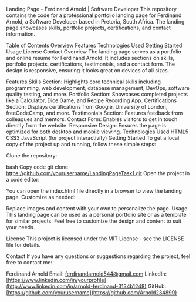 Landing Page - Ferdinand Arnold | Software Developer
This repository contains the code for a professional portfolio landing page for Ferdinand Arnold, a Software Developer based in Pretoria, South Africa. The landing page showcases skills, portfolio projects, certifications, and contact information.

Table of Contents
Overview
Features
Technologies Used
Getting Started
Usage
License
Contact
Overview
The landing page serves as a portfolio and online resume for Ferdinand Arnold. It includes sections on skills, portfolio projects, certifications, testimonials, and a contact form. The design is responsive, ensuring it looks great on devices of all sizes.

Features
Skills Section: Highlights core technical skills including programming, web development, database management, DevOps, software quality testing, and more.
Portfolio Section: Showcases completed projects like a Calculator, Dice Game, and Recipe Recording App.
Certifications Section: Displays certifications from Google, University of London, freeCodeCamp, and more.
Testimonials Section: Features feedback from colleagues and mentors.
Contact Form: Enables visitors to get in touch directly from the website.
Responsive Design: Ensures the page is optimized for both desktop and mobile viewing.
Technologies Used
HTML5
CSS3
JavaScript (for project interactivity)
Getting Started
To get a local copy of the project up and running, follow these simple steps:

Clone the repository:

bash
Copy code
git clone https://github.com/yourusername/LandingPageTask1.git
Open the project in a code editor:

You can open the index.html file directly in a browser to view the landing page.
Customize as needed:

Replace images and content with your own to personalize the page.
Usage
This landing page can be used as a personal portfolio site or as a template for similar projects. Feel free to customize the design and content to suit your needs.

License
This project is licensed under the MIT License - see the LICENSE file for details.

Contact
If you have any questions or suggestions regarding the project, feel free to contact me:

Ferdinand Arnold
Email: ferdinandarnold544@gmail.com
LinkedIn: [https://www.linkedin.com/in/yourprofile](http://www.linkedin.com/in/arnold-ferdinand-3134b1248)
GitHub: [https://github.com/yourusername](https://github.com/Arnold234899)
